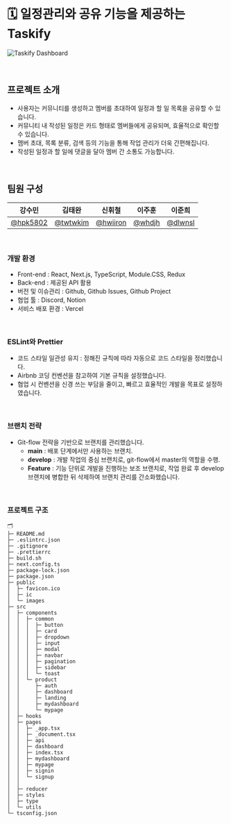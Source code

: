 # 🗓️ 일정관리와 공유 기능을 제공하는 Taskify 

![Taskify Dashboard](https://hwiiron.com/Taskify_dashboard.png)

<br>

## 프로젝트 소개

- 사용자는 커뮤니티를 생성하고 멤버를 초대하여 일정과 할 일 목록을 공유할 수 있습니다.
- 커뮤니티 내 작성된 일정은 카드 형태로 멤버들에게 공유되며, 효율적으로 확인할 수 있습니다.
- 멤버 초대, 목록 분류, 검색 등의 기능을 통해 작업 관리가 더욱 간편해집니다.
- 작성된 일정과 할 일에 댓글을 달아 멤버 간 소통도 가능합니다.

<br>

## 팀원 구성

|               **강수민**               |               **김태완**               |               **신휘철**               |             **이주훈**             |              **이준희**              |
| :------------------------------------: | :------------------------------------: | :------------------------------------: | :--------------------------------: | :----------------------------------: |
| [@hpk5802](https://github.com/hpk5802) | [@twtwkim](https://github.com/twtwkim) | [@hwiiron](https://github.com/hwiiron) | [@whdjh](https://github.com/whdjh) | [@dlwnsl](https://github.com/dlwnsl) |

<br>

### 개발 환경

- Front-end : React, Next.js, TypeScript, Module.CSS, Redux
- Back-end : 제공된 API 활용
- 버전 및 이슈관리 : Github, Github Issues, Github Project
- 협업 툴 : Discord, Notion
- 서비스 배포 환경 : Vercel

<br>

### ESLint와 Prettier

- 코드 스타일 일관성 유지 : 정해진 규칙에 따라 자동으로 코드 스타일을 정리했습니다.
- Airbnb 코딩 컨벤션을 참고하여 기본 규칙을 설정했습니다.
- 협업 시 컨벤션을 신경 쓰는 부담을 줄이고, 빠르고 효율적인 개발을 목표로 설정하였습니다.

<br>

### 브랜치 전략

- Git-flow 전략을 기반으로 브랜치를 관리했습니다.
  - **main** : 배포 단계에서만 사용하는 브랜치.
  - **develop** : 개발 작업의 중심 브랜치로, git-flow에서 master의 역할을 수행.
  - **Feature** : 기능 단위로 개발을 진행하는 보조 브랜치로, 작업 완료 후 develop 브랜치에 병합한 뒤 삭제하여 브랜치 관리를 간소화했습니다.

<br>

### 프로젝트 구조

```
🗂️
├─ README.md
├─ .eslintrc.json
├─ .gitignore
├─ .prettierrc
├─ build.sh
├─ next.config.ts
├─ package-lock.json
├─ package.json
├─ public
│  ├─ favicon.ico
│  ├─ ic
│  └─ images
├─ src
│  ├─ components
│  │  ├─ common
│  │  │  ├─ button
│  │  │  ├─ card
│  │  │  ├─ dropdown
│  │  │  ├─ input
│  │  │  ├─ modal
│  │  │  ├─ navbar
│  │  │  ├─ pagination
│  │  │  ├─ sidebar
│  │  │  └─ toast
│  │  └─ product
│  │     ├─ auth
│  │     ├─ dashboard
│  │     ├─ landing
│  │     ├─ mydashboard
│  │     └─ mypage
│  ├─ hooks
│  ├─ pages
│  │  ├─ _app.tsx
│  │  ├─ _document.tsx
│  │  ├─ api
│  │  ├─ dashboard
│  │  ├─ index.tsx
│  │  ├─ mydashboard
│  │  ├─ mypage
│  │  ├─ signin
│  │  └─ signup
│  │
│  ├─ reducer
│  ├─ styles
│  ├─ type
│  └─ utils
└─ tsconfig.json
```
